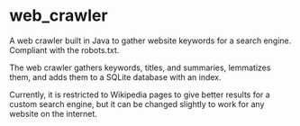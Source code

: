 # web_crawler

A web crawler built in Java to gather website keywords for a search engine. Compliant with the robots.txt.

The web crawler gathers keywords, titles, and summaries, lemmatizes them, and adds them to a SQLite database with an index.

Currently, it is restricted to Wikipedia pages to give better results for a custom search engine, but it can be changed slightly to work for any website on the internet.
